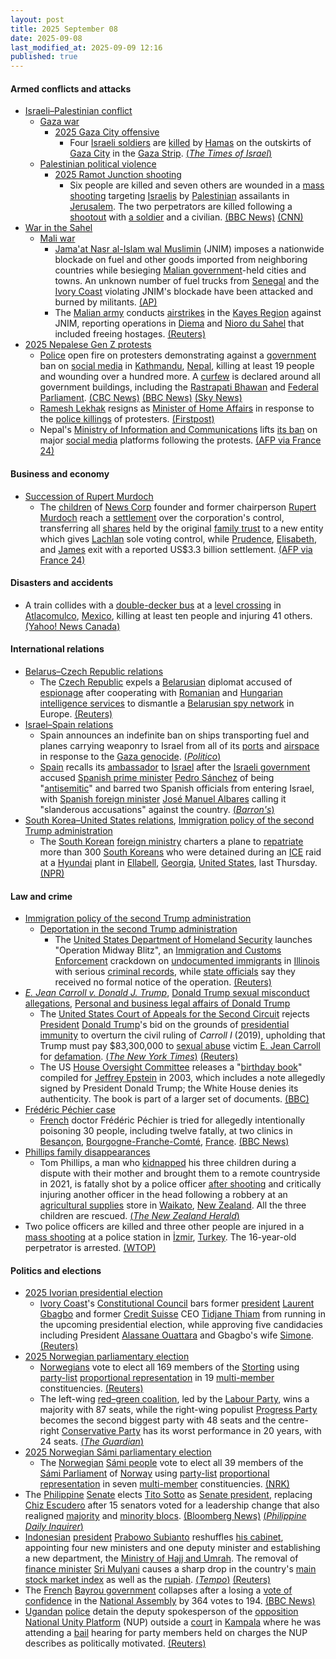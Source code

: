 ```yaml
---
layout: post
title: 2025 September 08
date: 2025-09-08
last_modified_at: 2025-09-09 12:16
published: true
---
```



#### Armed conflicts and attacks

* [Israeli–Palestinian conflict](https://en.wikipedia.org/wiki/Israeli%E2%80%93Palestinian_conflict "Israeli–Palestinian conflict")
  * [Gaza war](https://en.wikipedia.org/wiki/Gaza_war "Gaza war")
    * [2025 Gaza City offensive](https://en.wikipedia.org/wiki/2025_Gaza_City_offensive "2025 Gaza City offensive")
      * Four [Israeli soldiers](https://en.wikipedia.org/wiki/Israeli_Ground_Forces "Israeli Ground Forces") are [killed](https://en.wikipedia.org/wiki/Killed_in_action "Killed in action") by [Hamas](https://en.wikipedia.org/wiki/Hamas "Hamas") on the outskirts of [Gaza City](https://en.wikipedia.org/wiki/Gaza_City "Gaza City") in the [Gaza Strip](https://en.wikipedia.org/wiki/Gaza_Strip "Gaza Strip"). [(*The Times of Israel*)](https://www.timesofisrael.com/liveblog_entry/idf-announces-four-soldiers-killed-in-hamas-attack-on-army-camp-outside-gaza-city/)
  * [Palestinian political violence](https://en.wikipedia.org/wiki/Palestinian_political_violence "Palestinian political violence")
    * [2025 Ramot Junction shooting](https://en.wikipedia.org/wiki/2025_Ramot_Junction_shooting "2025 Ramot Junction shooting")
      * Six people are killed and seven others are wounded in a [mass shooting](https://en.wikipedia.org/wiki/Mass_shooting "Mass shooting") targeting [Israelis](https://en.wikipedia.org/wiki/Israelis "Israelis") by [Palestinian](https://en.wikipedia.org/wiki/Palestine "Palestine") assailants in [Jerusalem](https://en.wikipedia.org/wiki/Jerusalem "Jerusalem"). The two perpetrators are killed following a [shootout](https://en.wikipedia.org/wiki/Shootout "Shootout") with [a soldier](https://en.wikipedia.org/wiki/Israel_Defense_Forces "Israel Defense Forces") and a civilian. [(BBC News)](https://www.bbc.co.uk/news/articles/cr70ny0l7vgo) [(CNN)](https://edition.cnn.com/2025/09/08/middleeast/jerusalem-attack-dozen-injured-intl)
* [War in the Sahel](https://en.wikipedia.org/wiki/War_in_the_Sahel "War in the Sahel")
  * [Mali war](https://en.wikipedia.org/wiki/Mali_war "Mali war")
    * [Jama'at Nasr al-Islam wal Muslimin](https://en.wikipedia.org/wiki/Jama%27at_Nasr_al-Islam_wal_Muslimin "Jama'at Nasr al-Islam wal Muslimin") (JNIM) imposes a nationwide blockade on fuel and other goods imported from neighboring countries while besieging [Malian government](https://en.wikipedia.org/wiki/Malian_government "Malian government")-held cities and towns. An unknown number of fuel trucks from [Senegal](https://en.wikipedia.org/wiki/Senegal "Senegal") and the [Ivory Coast](https://en.wikipedia.org/wiki/Ivory_Coast "Ivory Coast") violating JNIM's blockade have been attacked and burned by militants. [(AP)](https://apnews.com/article/mali-fuel-al-qaeda-blockade-jnim-sikasso-8ec3906c16721ee128718d9f2c21c1d4)
    * The [Malian army](https://en.wikipedia.org/wiki/Malian_Armed_Forces "Malian Armed Forces") conducts [airstrikes](https://en.wikipedia.org/wiki/Airstrike "Airstrike") in the [Kayes Region](https://en.wikipedia.org/wiki/Kayes_Region "Kayes Region") against JNIM, reporting operations in [Diema](https://en.wikipedia.org/wiki/Di%C3%A9ma%2C_Mali "Diéma, Mali") and [Nioro du Sahel](https://en.wikipedia.org/wiki/Nioro_du_Sahel "Nioro du Sahel") that included freeing hostages. [(Reuters)](https://www.reuters.com/world/africa/mali-army-carries-out-airstrikes-after-militants-announce-blockade-fuel-imports-2025-09-08/)
* [2025 Nepalese Gen Z protests](https://en.wikipedia.org/wiki/2025_Nepalese_Gen_Z_protests "2025 Nepalese Gen Z protests")
  * [Police](https://en.wikipedia.org/wiki/Nepal_Police "Nepal Police") open fire on protesters demonstrating against a [government](https://en.wikipedia.org/wiki/Government_of_Nepal "Government of Nepal") ban on [social media](https://en.wikipedia.org/wiki/Social_media "Social media") in [Kathmandu](https://en.wikipedia.org/wiki/Kathmandu "Kathmandu"), [Nepal](https://en.wikipedia.org/wiki/Nepal "Nepal"), killing at least 19 people and wounding over a hundred more. A [curfew](https://en.wikipedia.org/wiki/Curfew "Curfew") is declared around all government buildings, including the [Rastrapati Bhawan](https://en.wikipedia.org/wiki/Rastrapati_Bhawan "Rastrapati Bhawan") and [Federal Parliament](https://en.wikipedia.org/wiki/Federal_Parliament_of_Nepal "Federal Parliament of Nepal"). [(CBC News)](https://www.cbc.ca/news/world/nepal-deadly-protests-1.7627595) [(BBC News)](https://www.bbc.co.uk/news/articles/c78nd2zy9jgo) [(Sky News)](https://news.sky.com/story/at-least-14-dead-in-nepal-protests-over-social-media-ban-13427038)
  * [Ramesh Lekhak](https://en.wikipedia.org/wiki/Ramesh_Lekhak "Ramesh Lekhak") resigns as [Minister of Home Affairs](https://en.wikipedia.org/wiki/Minister_of_Home_Affairs_%28Nepal%29 "Minister of Home Affairs (Nepal)") in response to the [police killings](https://en.wikipedia.org/wiki/Police_brutality "Police brutality") of protesters. [(Firstpost)](https://www.firstpost.com/world/nepal-home-minister-resigns-takes-moral-responsibility-after-violent-gen-z-protests-leave-20-dead-13931943.html)
  * Nepal's [Ministry of Information and Communications](https://en.wikipedia.org/wiki/Ministry_of_Information_and_Communications_%28Nepal%29 "Ministry of Information and Communications (Nepal)") lifts [its ban](https://en.wikipedia.org/wiki/Censorship_in_Nepal "Censorship in Nepal") on major [social media](https://en.wikipedia.org/wiki/Social_media "Social media") platforms following the protests. [(AFP via France 24)](https://www.france24.com/en/live-news/20250909-major-social-media-sites-back-online-in-nepal-after-deadly-protests)

#### Business and economy

* [Succession of Rupert Murdoch](https://en.wikipedia.org/wiki/Succession_of_Rupert_Murdoch "Succession of Rupert Murdoch")
  * The [children](https://en.wikipedia.org/wiki/Murdoch_family#Fourth_generation "Murdoch family") of [News Corp](https://en.wikipedia.org/wiki/News_Corporation "News Corporation") founder and former chairperson [Rupert Murdoch](https://en.wikipedia.org/wiki/Rupert_Murdoch "Rupert Murdoch") reach a [settlement](https://en.wikipedia.org/wiki/Settlement_%28litigation%29 "Settlement (litigation)") over the corporation's control, transferring all [shares](https://en.wikipedia.org/wiki/Share_%28finance%29 "Share (finance)") held by the original [family trust](https://en.wikipedia.org/wiki/Family_trust "Family trust") to a new entity which gives [Lachlan](https://en.wikipedia.org/wiki/Lachlan_Murdoch "Lachlan Murdoch") sole voting control, while [Prudence](https://en.wikipedia.org/wiki/Prudence_MacLeod "Prudence MacLeod"), [Elisabeth](https://en.wikipedia.org/wiki/Elisabeth_Murdoch_%28businesswoman%29 "Elisabeth Murdoch (businesswoman)"), and [James](https://en.wikipedia.org/wiki/James_Murdoch "James Murdoch") exit with a reported US$3.3 billion settlement. [(AFP via France 24)](https://www.france24.com/en/business/20250909-murdoch-heirs-media-empire)

#### Disasters and accidents

* A train collides with a [double-decker bus](https://en.wikipedia.org/wiki/Double-decker_bus "Double-decker bus") at a [level crossing](https://en.wikipedia.org/wiki/Level_crossing "Level crossing") in [Atlacomulco](https://en.wikipedia.org/wiki/Atlacomulco "Atlacomulco"), [Mexico](https://en.wikipedia.org/wiki/Mexico "Mexico"), killing at least ten people and injuring 41 others. [(Yahoo! News Canada)](https://ca.news.yahoo.com/train-collision-bus-mexico-kills-162243311.html)

#### International relations

* [Belarus–Czech Republic relations](https://en.wikipedia.org/wiki/Belarus%E2%80%93Czech_Republic_relations "Belarus–Czech Republic relations")
  * The [Czech Republic](https://en.wikipedia.org/wiki/Czech_Republic "Czech Republic") expels a [Belarusian](https://en.wikipedia.org/wiki/Belarus "Belarus") diplomat accused of [espionage](https://en.wikipedia.org/wiki/Espionage "Espionage") after cooperating with [Romanian](https://en.wikipedia.org/wiki/Romanian_Intelligence_Service "Romanian Intelligence Service") and [Hungarian intelligence services](https://en.wikipedia.org/wiki/Inform%C3%A1ci%C3%B3s_Hivatal "Információs Hivatal") to dismantle a [Belarusian spy network](https://en.wikipedia.org/wiki/State_Security_Committee_of_the_Republic_of_Belarus "State Security Committee of the Republic of Belarus") in Europe. [(Reuters)](https://www.reuters.com/world/czech-republic-expel-belarusian-diplomat-over-alleged-espionage-2025-09-08/)
* [Israel–Spain relations](https://en.wikipedia.org/wiki/Israel%E2%80%93Spain_relations "Israel–Spain relations")
  * Spain announces an indefinite ban on ships transporting fuel and planes carrying weaponry to Israel from all of its [ports](https://en.wikipedia.org/wiki/Port "Port") and [airspace](https://en.wikipedia.org/wiki/Airspace "Airspace") in response to the [Gaza genocide](https://en.wikipedia.org/wiki/Gaza_genocide "Gaza genocide"). [(*Politico*)](https://www.politico.eu/article/spain-pm-sanchez-permanent-weapons-embargo-israel/)
  * [Spain](https://en.wikipedia.org/wiki/Spain "Spain") recalls its [ambassador](https://en.wikipedia.org/wiki/Ambassador "Ambassador") to [Israel](https://en.wikipedia.org/wiki/Israel "Israel") after the [Israeli government](https://en.wikipedia.org/wiki/Cabinet_of_Israel "Cabinet of Israel") accused [Spanish prime minister](https://en.wikipedia.org/wiki/Prime_Minister_of_Spain "Prime Minister of Spain") [Pedro Sánchez](https://en.wikipedia.org/wiki/Pedro_S%C3%A1nchez "Pedro Sánchez") of being "[antisemitic](https://en.wikipedia.org/wiki/Antisemitism "Antisemitism")" and barred two Spanish officials from entering Israel, with [Spanish foreign minister](https://en.wikipedia.org/wiki/List_of_foreign_ministers_of_Spain "List of foreign ministers of Spain") [José Manuel Albares](https://en.wikipedia.org/wiki/Jos%C3%A9_Manuel_Albares "José Manuel Albares") calling it "slanderous accusations" against the country. [(*Barron's*)](https://www.barrons.com/news/spain-recalls-ambassador-to-israel-over-antisemitism-spat-812f1f88)
* [South Korea–United States relations](https://en.wikipedia.org/wiki/South_Korea%E2%80%93United_States_relations "South Korea–United States relations"), [Immigration policy of the second Trump administration](https://en.wikipedia.org/wiki/Immigration_policy_of_the_second_Trump_administration "Immigration policy of the second Trump administration")
  * The [South Korean](https://en.wikipedia.org/wiki/South_Korea "South Korea") [foreign ministry](https://en.wikipedia.org/wiki/Ministry_of_Foreign_Affairs_%28South_Korea%29 "Ministry of Foreign Affairs (South Korea)") charters a plane to [repatriate](https://en.wikipedia.org/wiki/Repatriation "Repatriation") more than 300 [South Koreans](https://en.wikipedia.org/wiki/South_Koreans "South Koreans") who were detained during an [ICE](https://en.wikipedia.org/wiki/Immigrations_and_Customs_Enforcement "Immigrations and Customs Enforcement") raid at a [Hyundai](https://en.wikipedia.org/wiki/Hyundai "Hyundai") plant in [Ellabell](https://en.wikipedia.org/wiki/Ellabell%2C_Georgia "Ellabell, Georgia"), [Georgia](https://en.wikipedia.org/wiki/Georgia_%28US_state%29 "Georgia (US state)"), [United States](https://en.wikipedia.org/wiki/United_States "United States"), last Thursday. [(NPR)](https://www.npr.org/2025/09/06/nx-s1-5532604/hyundai-immigration-raid-georgia-south-korea)

#### Law and crime

* [Immigration policy of the second Trump administration](https://en.wikipedia.org/wiki/Immigration_policy_of_the_second_Trump_administration "Immigration policy of the second Trump administration")
  * [Deportation in the second Trump administration](https://en.wikipedia.org/wiki/Deportation_in_the_second_Trump_administration "Deportation in the second Trump administration")
    * The [United States Department of Homeland Security](https://en.wikipedia.org/wiki/United_States_Department_of_Homeland_Security "United States Department of Homeland Security") launches "Operation Midway Blitz", an [Immigration and Customs Enforcement](https://en.wikipedia.org/wiki/United_States_Immigration_and_Customs_Enforcement "United States Immigration and Customs Enforcement") crackdown on [undocumented immigrants](https://en.wikipedia.org/wiki/Illegal_immigration_to_the_United_States "Illegal immigration to the United States") in [Illinois](https://en.wikipedia.org/wiki/Illinois "Illinois") with serious [criminal records](https://en.wikipedia.org/wiki/Criminal_records_in_the_United_States "Criminal records in the United States"), while [state officials](https://en.wikipedia.org/wiki/Government_of_Illinois "Government of Illinois") say they received no formal notice of the operation. [(Reuters)](https://www.reuters.com/world/us/trump-administration-says-it-launches-ice-crackdown-illinois-2025-09-08/)
* *[E. Jean Carroll v. Donald J. Trump](https://en.wikipedia.org/wiki/E._Jean_Carroll_v._Donald_J._Trump "E. Jean Carroll v. Donald J. Trump")*, [Donald Trump sexual misconduct allegations](https://en.wikipedia.org/wiki/Donald_Trump_sexual_misconduct_allegations "Donald Trump sexual misconduct allegations"), [Personal and business legal affairs of Donald Trump](https://en.wikipedia.org/wiki/Personal_and_business_legal_affairs_of_Donald_Trump "Personal and business legal affairs of Donald Trump")
  * The [United States Court of Appeals for the Second Circuit](https://en.wikipedia.org/wiki/United_States_Court_of_Appeals_for_the_Second_Circuit "United States Court of Appeals for the Second Circuit") rejects [President](https://en.wikipedia.org/wiki/President_of_the_United_States "President of the United States") [Donald Trump](https://en.wikipedia.org/wiki/Donald_Trump "Donald Trump")'s bid on the grounds of [presidential immunity](https://en.wikipedia.org/wiki/Presidential_immunity "Presidential immunity") to overturn the civil ruling of *Carroll I* (2019), upholding that Trump must pay $83,300,000 to [sexual abuse](https://en.wikipedia.org/wiki/Sexual_abuse "Sexual abuse") victim [E. Jean Carroll](https://en.wikipedia.org/wiki/E._Jean_Carroll "E. Jean Carroll") for [defamation](https://en.wikipedia.org/wiki/Defamation "Defamation"). [(*The New York Times*)](https://www.nytimes.com/2025/09/08/nyregion/trump-e-jean-carroll-defamation.html) [(Reuters)](https://www.reuters.com/legal/government/trump-fails-overturn-e-jean-carrolls-83-million-verdict-2025-09-08/)
  * The US [House Oversight Committee](https://en.wikipedia.org/wiki/House_Oversight_Committee "House Oversight Committee") releases a "[birthday book](https://en.wikipedia.org/wiki/Jeffrey_Epstein%27s_50th_birthday_greeting_album "Jeffrey Epstein's 50th birthday greeting album")" compiled for [Jeffrey Epstein](https://en.wikipedia.org/wiki/Jeffrey_Epstein "Jeffrey Epstein") in 2003, which includes a note allegedly signed by President Donald Trump; the White House denies its authenticity. The book is part of a larger set of documents. [(BBC)](https://www.bbc.co.uk/news/articles/cvgqnn4ngvdo)
* [Frédéric Péchier case](https://en.wikipedia.org/wiki/Fr%C3%A9d%C3%A9ric_P%C3%A9chier_case "Frédéric Péchier case")
  * [French](https://en.wikipedia.org/wiki/French_people "French people") doctor Frédéric Péchier is tried for allegedly intentionally poisoning 30 people, including twelve fatally, at two clinics in [Besançon](https://en.wikipedia.org/wiki/Besan%C3%A7on "Besançon"), [Bourgogne-Franche-Comté](https://en.wikipedia.org/wiki/Bourgogne-Franche-Comt%C3%A9 "Bourgogne-Franche-Comté"), [France](https://en.wikipedia.org/wiki/France "France"). [(BBC News)](https://www.bbc.com/news/articles/crl5ngj9zwgo)
* [Phillips family disappearances](https://en.wikipedia.org/wiki/Phillips_family_disappearances "Phillips family disappearances")
  * Tom Phillips, a man who [kidnapped](https://en.wikipedia.org/wiki/Kidnapping "Kidnapping") his three children during a dispute with their mother and brought them to a remote countryside in 2021, is fatally shot by a police officer [after shooting](https://en.wikipedia.org/wiki/Shootout "Shootout") and critically injuring another officer in the head following a robbery at an [agricultural supplies](https://en.wikipedia.org/wiki/Agricultural_supplies "Agricultural supplies") store in [Waikato](https://en.wikipedia.org/wiki/Waikato "Waikato"), [New Zealand](https://en.wikipedia.org/wiki/New_Zealand "New Zealand"). All the three children are rescued. [(*The New Zealand Herald*)](https://www.nzherald.co.nz/nz/marokopa-children-found-after-tom-phillips-killed-in-police-shooting/GAVRHEIFR5DSBPD3QVWCNSG72U/)
* Two police officers are killed and three other people are injured in a [mass shooting](https://en.wikipedia.org/wiki/Mass_shooting "Mass shooting") at a police station in [İzmir](https://en.wikipedia.org/wiki/%C4%B0zmir "İzmir"), [Turkey](https://en.wikipedia.org/wiki/Turkey "Turkey"). The 16-year-old perpetrator is arrested. [(WTOP)](https://wtop.com/world/2025/09/teenager-kills-2-officers-in-attack-on-turkish-police-station/)

#### Politics and elections

* [2025 Ivorian presidential election](https://en.wikipedia.org/wiki/2025_Ivorian_presidential_election "2025 Ivorian presidential election")
  * [Ivory Coast](https://en.wikipedia.org/wiki/Ivory_Coast "Ivory Coast")'s [Constitutional Council](https://en.wikipedia.org/wiki/Constitutional_Council_%28Ivory_Coast%29 "Constitutional Council (Ivory Coast)") bars former [president](https://en.wikipedia.org/wiki/President_of_the_Ivory_Coast "President of the Ivory Coast") [Laurent Gbagbo](https://en.wikipedia.org/wiki/Laurent_Gbagbo "Laurent Gbagbo") and former [Credit Suisse](https://en.wikipedia.org/wiki/Credit_Suisse "Credit Suisse") CEO [Tidjane Thiam](https://en.wikipedia.org/wiki/Tidjane_Thiam "Tidjane Thiam") from running in the upcoming presidential election, while approving five candidacies including President [Alassane Ouattara](https://en.wikipedia.org/wiki/Alassane_Ouattara "Alassane Ouattara") and Gbagbo's wife [Simone](https://en.wikipedia.org/wiki/Simone_Gbagbo "Simone Gbagbo"). [(Reuters)](https://www.reuters.com/world/africa/ivory-coast-formally-bars-ex-credit-suisse-chief-presidential-race-2025-09-08/)
* [2025 Norwegian parliamentary election](https://en.wikipedia.org/wiki/2025_Norwegian_parliamentary_election "2025 Norwegian parliamentary election")
  * [Norwegians](https://en.wikipedia.org/wiki/Norwegians "Norwegians") vote to elect all 169 members of the [Storting](https://en.wikipedia.org/wiki/Storting "Storting") using [party-list](https://en.wikipedia.org/wiki/Party-list_proportional_representation "Party-list proportional representation") [proportional representation](https://en.wikipedia.org/wiki/Proportional_representation "Proportional representation") in 19 [multi-member](https://en.wikipedia.org/wiki/Voting_systems#Multiple-winner_methods "Voting systems") constituencies. [(Reuters)](https://www.reuters.com/world/europe/norwegians-vote-labour-party-narrowly-favoured-win-re-election-2025-09-08/)
  * The left-wing [red–green coalition](https://en.wikipedia.org/wiki/Red%E2%80%93green_coalition_%28Norway%29 "Red–green coalition (Norway)"), led by the [Labour Party](https://en.wikipedia.org/wiki/Labour_Party_%28Norway%29 "Labour Party (Norway)"), wins a majority with 87 seats, while the right-wing populist [Progress Party](https://en.wikipedia.org/wiki/Progress_Party_%28Norway%29 "Progress Party (Norway)") becomes the second biggest party with 48 seats and the centre-right [Conservative Party](https://en.wikipedia.org/wiki/Conservative_Party_%28Norway%29 "Conservative Party (Norway)") has its worst performance in 20 years, with 24 seats. [(*The Guardian*)](https://www.theguardian.com/world/2025/sep/08/norways-labour-party-holds-narrow-lead-in-early-election-results)
* [2025 Norwegian Sámi parliamentary election](https://en.wikipedia.org/wiki/2025_Norwegian_S%C3%A1mi_parliamentary_election "2025 Norwegian Sámi parliamentary election")
  * The [Norwegian](https://simple.wikipedia.org/wiki/S%C3%A1mi_people_of_Norway "simple:Sámi people of Norway") [Sámi people](https://en.wikipedia.org/wiki/S%C3%A1mi_people "Sámi people") vote to elect all 39 members of the [Sámi Parliament](https://en.wikipedia.org/wiki/S%C3%A1mi_Parliament_of_Norway "Sámi Parliament of Norway") of [Norway](https://en.wikipedia.org/wiki/Norway "Norway") using [party-list](https://en.wikipedia.org/wiki/Party-list_proportional_representation "Party-list proportional representation") [proportional representation](https://en.wikipedia.org/wiki/Proportional_representation "Proportional representation") in seven [multi-member](https://en.wikipedia.org/wiki/Voting_systems#Multiple-winner_methods "Voting systems") constituencies. [(NRK)](https://www.nrk.no/sapmi/ohpihii-adjana-vahku-ovdalgo-samedikki-valgabohtosat-leat-aibbas-_ielgan-1.17559597)
* The [Philippine](https://en.wikipedia.org/wiki/Philippines "Philippines") [Senate](https://en.wikipedia.org/wiki/Senate_of_the_Philippines "Senate of the Philippines") elects [Tito Sotto](https://en.wikipedia.org/wiki/Tito_Sotto "Tito Sotto") as [Senate president](https://en.wikipedia.org/wiki/President_of_the_Senate_of_the_Philippines "President of the Senate of the Philippines"), replacing [Chiz Escudero](https://en.wikipedia.org/wiki/Chiz_Escudero "Chiz Escudero") after 15 senators voted for a leadership change that also realigned [majority](https://en.wikipedia.org/wiki/Senate_of_the_Philippines#Majority_bloc "Senate of the Philippines") and [minority blocs](https://en.wikipedia.org/wiki/Senate_of_the_Philippines#Minority_bloc "Senate of the Philippines"). [(Bloomberg News)](https://www.bloomberg.com/news/articles/2025-09-08/philippine-senate-elects-new-head-as-corruption-scandal-builds) [(*Philippine Daily Inquirer*)](https://newsinfo.inquirer.net/2106201/escudero-ousted-sotto-is-new-senate-president)
* [Indonesian](https://en.wikipedia.org/wiki/Indonesia "Indonesia") [president](https://en.wikipedia.org/wiki/President_of_Indonesia "President of Indonesia") [Prabowo Subianto](https://en.wikipedia.org/wiki/Prabowo_Subianto "Prabowo Subianto") reshuffles [his cabinet](https://en.wikipedia.org/wiki/Red_and_White_Cabinet "Red and White Cabinet"), appointing four new ministers and one deputy minister and establishing a new department, the [Ministry of Hajj and Umrah](https://en.wikipedia.org/wiki/Ministry_of_Hajj_and_Umrah_%28Indonesia%29 "Ministry of Hajj and Umrah (Indonesia)"). The removal of [finance minister](https://en.wikipedia.org/wiki/List_of_ministers_of_finance_%28Indonesia%29 "List of ministers of finance (Indonesia)") [Sri Mulyani](https://en.wikipedia.org/wiki/Sri_Mulyani "Sri Mulyani") causes a sharp drop in the country's [main stock market index](https://en.wikipedia.org/wiki/IDX_Composite "IDX Composite") as well as the [rupiah](https://en.wikipedia.org/wiki/Indonesian_rupiah "Indonesian rupiah"). [(*Tempo*)](https://en.tempo.co/read/2047100/prabowo-inaugurates-four-new-ministers-one-deputy-minister-in-cabinet-reshuffle) [(Reuters)](https://www.reuters.com/world/asia-pacific/indonesia-replaces-respected-finance-minister-with-economist-promising-rapid-2025-09-08/)
* The [French](https://en.wikipedia.org/wiki/France "France") [Bayrou government](https://en.wikipedia.org/wiki/Bayrou_government "Bayrou government") collapses after a losing a [vote of confidence](https://en.wikipedia.org/wiki/Motion_of_no_confidence "Motion of no confidence") in the [National Assembly](https://en.wikipedia.org/wiki/National_Assembly_%28France%29 "National Assembly (France)") by 364 votes to 194. [(BBC News)](https://www.bbc.co.uk/news/live/c5yqgnzw759t)
* [Ugandan](https://en.wikipedia.org/wiki/Uganda "Uganda") [police](https://en.wikipedia.org/wiki/Uganda_Police_Force "Uganda Police Force") detain the deputy spokesperson of the [opposition](https://en.wikipedia.org/wiki/Opposition_%28politics%29 "Opposition (politics)") [National Unity Platform](https://en.wikipedia.org/wiki/National_Unity_Platform "National Unity Platform") (NUP) outside a [court](https://en.wikipedia.org/wiki/Judiciary_of_Uganda "Judiciary of Uganda") in [Kampala](https://en.wikipedia.org/wiki/Kampala "Kampala") where he was attending a [bail](https://en.wikipedia.org/wiki/Bail "Bail") hearing for party members held on charges the NUP describes as politically motivated. [(Reuters)](https://www.reuters.com/world/africa/police-detain-senior-ugandan-opposition-official-2025-09-08/)
